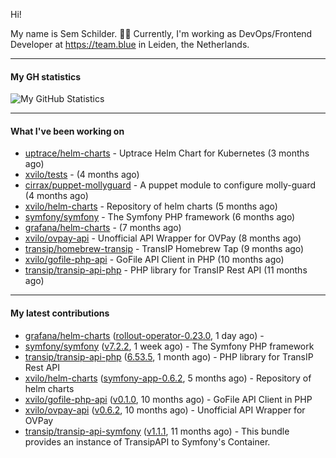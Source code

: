 Hi!

My name is Sem Schilder. 👋🏻 Currently, I'm working as DevOps/Frontend Developer at https://team.blue in Leiden, the Netherlands.

---

#### My GH statistics

![My GitHub Statistics](https://github-readme-stats.vercel.app/api?username=xvilo&show_icons=true&count_private=true&hide_title=true)

---

#### What I've been working on

- [uptrace/helm-charts](https://github.com/uptrace/helm-charts) - Uptrace Helm Chart for Kubernetes (3 months ago)
- [xvilo/tests](https://github.com/xvilo/tests) -  (4 months ago)
- [cirrax/puppet-mollyguard](https://github.com/cirrax/puppet-mollyguard) - A puppet module to configure molly-guard (4 months ago)
- [xvilo/helm-charts](https://github.com/xvilo/helm-charts) - Repository of helm charts (5 months ago)
- [symfony/symfony](https://github.com/symfony/symfony) - The Symfony PHP framework (6 months ago)
- [grafana/helm-charts](https://github.com/grafana/helm-charts) -  (7 months ago)
- [xvilo/ovpay-api](https://github.com/xvilo/ovpay-api) - Unofficial API Wrapper for OVPay (8 months ago)
- [transip/homebrew-transip](https://github.com/transip/homebrew-transip) - TransIP Homebrew Tap (9 months ago)
- [xvilo/gofile-php-api](https://github.com/xvilo/gofile-php-api) - GoFile API Client in PHP (10 months ago)
- [transip/transip-api-php](https://github.com/transip/transip-api-php) - PHP library for TransIP Rest API (11 months ago)

---

#### My latest contributions

- [grafana/helm-charts](https://github.com/grafana/helm-charts) ([rollout-operator-0.23.0](https://github.com/grafana/helm-charts/releases/tag/rollout-operator-0.23.0), 1 day ago) - 
- [symfony/symfony](https://github.com/symfony/symfony) ([v7.2.2](https://github.com/symfony/symfony/releases/tag/v7.2.2), 1 week ago) - The Symfony PHP framework
- [transip/transip-api-php](https://github.com/transip/transip-api-php) ([6.53.5](https://github.com/transip/transip-api-php/releases/tag/6.53.5), 1 month ago) - PHP library for TransIP Rest API
- [xvilo/helm-charts](https://github.com/xvilo/helm-charts) ([symfony-app-0.6.2](https://github.com/xvilo/helm-charts/releases/tag/symfony-app-0.6.2), 5 months ago) - Repository of helm charts
- [xvilo/gofile-php-api](https://github.com/xvilo/gofile-php-api) ([v0.1.0](https://github.com/xvilo/gofile-php-api/releases/tag/v0.1.0), 10 months ago) - GoFile API Client in PHP
- [xvilo/ovpay-api](https://github.com/xvilo/ovpay-api) ([v0.6.2](https://github.com/xvilo/ovpay-api/releases/tag/v0.6.2), 10 months ago) - Unofficial API Wrapper for OVPay
- [transip/transip-api-symfony](https://github.com/transip/transip-api-symfony) ([v1.1.1](https://github.com/transip/transip-api-symfony/releases/tag/v1.1.1), 11 months ago) - This bundle provides an instance of TransipAPI to Symfony&#39;s Container.

